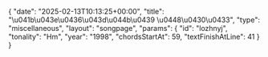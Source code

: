 {
    "date": "2025-02-13T10:13:25+00:00",
    "title": "\u041b\u043e\u0436\u043d\u044b\u0439 \u0448\u0430\u0433",
    "type": "miscellaneous",
    "layout": "songpage",
    "params": {
        "id": "lozhnyj",
        "tonality": "Hm",
        "year": "1998",
        "chordsStartAt": 59,
        "textFinishAtLine": 41
    }
}